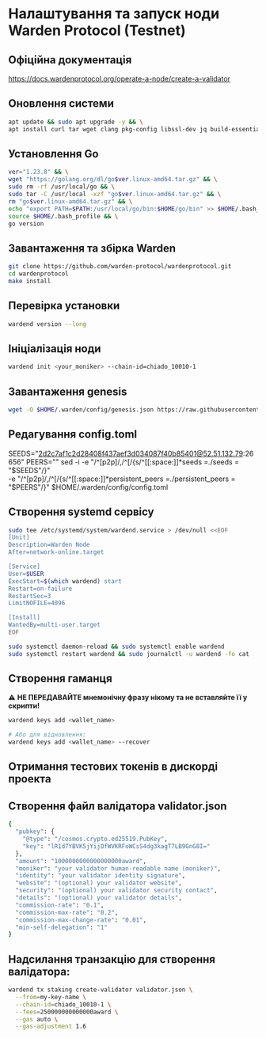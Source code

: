 # Налаштування та запуск ноди Warden Protocol (Testnet)

## Офіційна документація 
https://docs.wardenprotocol.org/operate-a-node/create-a-validator

## Оновлення системи
```bash
apt update && sudo apt upgrade -y && \
apt install curl tar wget clang pkg-config libssl-dev jq build-essential bsdmainutils git make ncdu libleveldb-dev htop screen unzip fail2ban htop lz4 bc -y
```

## Установлення Go
```bash
ver="1.23.8" && \
wget "https://golang.org/dl/go$ver.linux-amd64.tar.gz" && \
sudo rm -rf /usr/local/go && \
sudo tar -C /usr/local -xzf "go$ver.linux-amd64.tar.gz" && \
rm "go$ver.linux-amd64.tar.gz" && \
echo "export PATH=$PATH:/usr/local/go/bin:$HOME/go/bin" >> $HOME/.bash_profile && \
source $HOME/.bash_profile && \
go version
```

## Завантаження та збірка Warden
```bash
git clone https://github.com/warden-protocol/wardenprotocol.git
cd wardenprotocol
make install
```

## Перевірка установки
```bash
wardend version --long
```

## Ініціалізація ноди
```bash
wardend init <your_moniker> --chain-id=chiado_10010-1
```

## Завантаження genesis
```bash
wget -O $HOME/.warden/config/genesis.json https://raw.githubusercontent.com/warden-protocol/networks/main/testnets/chiado/genesis.json
```

## Редагування config.toml
SEEDS="2d2c7af1c2d28408f437aef3d034087f40b85401@52.51.132.79:26656"
PEERS=""
sed -i -e "/^\[p2p\]/,/^\[/{s/^[[:space:]]*seeds *=.*/seeds = \"$SEEDS\"/}" \
       -e "/^\[p2p\]/,/^\[/{s/^[[:space:]]*persistent_peers *=.*/persistent_peers = \"$PEERS\"/}" $HOME/.warden/config/config.toml


## Створення systemd сервісу
```bash
sudo tee /etc/systemd/system/wardend.service > /dev/null <<EOF
[Unit]
Description=Warden Node
After=network-online.target

[Service]
User=$USER
ExecStart=$(which wardend) start
Restart=on-failure
RestartSec=3
LimitNOFILE=4096

[Install]
WantedBy=multi-user.target
EOF
```

```bash
sudo systemctl daemon-reload && sudo systemctl enable wardend
sudo systemctl restart wardend && sudo journalctl -u wardend -fo cat
```

## Створення гаманця
⚠️ **НЕ ПЕРЕДАВАЙТЕ мнемонічну фразу нікому та не вставляйте її у скрипти!**
```bash
wardend keys add <wallet_name>

# Або для відновлення:
wardend keys add <wallet_name> --recover
```

## Отримання тестових токенів в дискорді проекта


## Створення файл валідатора validator.json 
```bash
{
  "pubkey": {
    "@type": "/cosmos.crypto.ed25519.PubKey",
    "key": "lR1d7YBVK5jYijOfWVKRFoWCsS4dg3kagT7LB9GnG8I="
  },
  "amount": "1000000000000000000award",
  "moniker": "your validator human-readable name (moniker)",
  "identity": "your validator identity signature",
  "website": "(optional) your validator website",
  "security": "(optional) your validator security contact",
  "details": "(optional) your validator details",
  "commission-rate": "0.1",
  "commission-max-rate": "0.2",
  "commission-max-change-rate": "0.01",
  "min-self-delegation": "1"
}
```

## Надсилання транзакцію для створення валідатора:
```bash
wardend tx staking create-validator validator.json \
  --from=my-key-name \
  --chain-id=chiado_10010-1 \
  --fees=250000000000000award \
  --gas auto \
  --gas-adjustment 1.6
```
